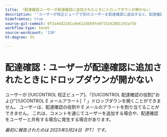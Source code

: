 ```yaml
---
title: 「配達確認ユーザーが配達確認に追加されたときにドロップダウンが開かない
description: '"ユーザーが校正ビューアで別のユーザーを配達確認に追加すると、配達確認の役割と電子メールアラートのドロップダウンを開くことができません。 ユーザーは、配達確認の役割や E メールのアラートを割り当てることができません。 これは、コメントを通じてユーザーを追加する場合や、配達確認をユーザーと共有する場合に発生する可能性があります。'
hidefromtoc: true
source-git-commit: 0f3a4dd2201c8e612db50fe8f15342801192af3b
workflow-type: tm+mt
source-wordcount: '130'
ht-degree: 3%

---
```



# 配達確認：ユーザーが配達確認に追加されたときにドロップダウンが開かない

<!--This article is on WF and WFP TOCs-->

ユーザーが [!UICONTROL 校正ビューア]、「[!UICONTROL 配達確認の役割]&quot;および&quot;[!UICONTROL E メールアラート]「 」ドロップダウンを開くことができません。 ユーザーは、配達確認の役割や E メールのアラートを割り当てることができません。 これは、コメントを通じてユーザーを追加する場合や、配達確認をユーザーと共有する場合に発生する場合があります。

_最初に報告されたのは 2023年3月24日（PT）です。_

